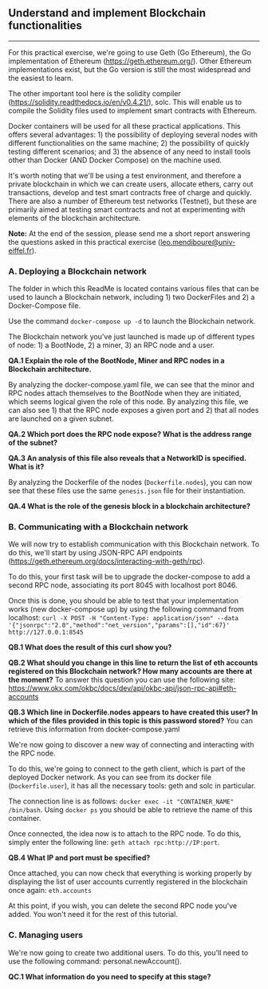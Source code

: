 ## Understand and implement Blockchain functionalities
-------------

For this practical exercise, we're going to use Geth (Go Ethereum), the Go implementation of Ethereum (https://geth.ethereum.org/). Other Ethereum implementations exist, but the Go version is still the most widespread and the easiest to learn.

The other important tool here is the solidity compiler (https://solidity.readthedocs.io/en/v0.4.21/), solc. This will enable us to compile the Solidity files used to implement smart contracts with Ethereum.

Docker containers will be used for all these practical applications. This offers several advantages: 1) the possibility of deploying several nodes with different functionalities on the same machine; 2) the possibility of quickly testing different scenarios; and 3) the absence of any need to install tools other than Docker (AND Docker Compose) on the machine used.

It's worth noting that we'll be using a test environment, and therefore a private blockchain in which we can create users, allocate ethers, carry out transactions, develop and test smart contracts free of charge and quickly. There are also a number of Ethereum test networks (Testnet), but these are primarily aimed at testing smart contracts and not at experimenting with elements of the blockchain architecture.

**Note:** At the end of the session, please send me a short report answering the questions asked in this practical exercise (leo.mendiboure@univ-eiffel.fr).

### A. Deploying a Blockchain network

The folder in which this ReadMe is located contains various files that can be used to launch a Blockchain network, including 1) two DockerFiles and 2) a Docker-Compose file.

Use the command `docker-compose up -d` to launch the Blockchain network.

The Blockchain network you've just launched is made up of different types of node: 1) a BootNode, 2) a miner, 3) an RPC node and a user.

**QA.1 Explain the role of the BootNode, Miner and RPC nodes in a Blockchain architecture.**

By analyzing the docker-compose.yaml file, we can see that the minor and RPC nodes attach themselves to the BootNode when they are initiated, which seems logical given the role of this node. By analyzing this file, we can also see 1) that the RPC node exposes a given port and 2) that all nodes are launched on a given subnet.

**QA.2 Which port does the RPC node expose? What is the address range of the subnet?**

**QA.3 An analysis of this file also reveals that a NetworkID is specified. What is it?**

By analyzing the Dockerfile of the nodes (`Dockerfile.nodes`), you can now see that these files use the same `genesis.json` file for their instantiation. 

**QA.4 What is the role of the genesis block in a blockchain architecture?**

### B. Communicating with a Blockchain network

We will now try to establish communication with this Blockchain network. To do this, we'll start by using JSON-RPC API endpoints (https://geth.ethereum.org/docs/interacting-with-geth/rpc).

To do this, your first task will be to upgrade the docker-compose to add a second RPC node, associating its port 8045 with localhost port 8046.

Once this is done, you should be able to test that your implementation works (new docker-compose up) by using the following command from localhost: `curl -X POST -H "Content-Type: application/json" --data '{"jsonrpc":"2.0","method":"net_version","params":[],"id":67}' http://127.0.0.1:8545` 

**QB.1 What does the result of this curl show you?**

**QB.2 What should you change in this line to return the list of eth accounts registered on this Blockchain network? How many accounts are there at the moment?** To answer this question you can use the following site: https://www.okx.com/okbc/docs/dev/api/okbc-api/json-rpc-api#eth-accounts

**QB.3 Which line in Dockerfile.nodes appears to have created this user? In which of the files provided in this topic is this password stored?** You can retrieve this information from docker-compose.yaml

We're now going to discover a new way of connecting and interacting with the RPC node. 

To do this, we're going to connect to the geth client, which is part of the deployed Docker network. As you can see from its docker file (`Dockerfile.user`), it has all the necessary tools: geth and solc in particular.

The connection line is as follows:  `docker exec -it "CONTAINER_NAME" /bin/bash`. Using `docker ps` you should be able to retrieve the name of this container.

Once connected, the idea now is to attach to the RPC node. To do this, simply enter the following line: `geth attach rpc:http://IP:port`.

**QB.4 What IP and port must be specified?**

Once attached, you can now check that everything is working properly by displaying the list of user accounts currently registered in the blockchain once again: `eth.accounts`

At this point, if you wish, you can delete the second RPC node you've added. You won't need it for the rest of this tutorial.

### C. Managing users
We're now going to create two additional users. To do this, you'll need to use the following command: personal.newAccount(). 

**QC.1 What information do you need to specify at this stage?**




### 


